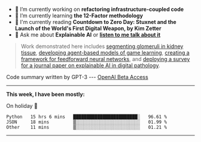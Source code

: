 - 🔭 I’m currently working on **refactoring infrastructure-coupled code**
- 🌱 I’m currently learning **the 12-Factor methodology**
- 📖 I'm currently reading **Countdown to Zero Day: Stuxnet and the Launch of the World's First Digital Weapon, by Kim Zetter**
- 💬 Ask me about **Explainable AI** or **[listen to me talk about it](https://www.empaia.org/academy-2-3)**

> Work demonstrated here includes [segmenting glomeruli in kidney tissue](https://github.com/theodore-evans/glomeruli-segmentation), [developing agent-based models of game learning](https://github.com/theodore-evans/k-level-reasoning), [creating a framework for feedforward neural networks](https://github.com/theodore-evans/feedforward-neural-network), and [deploying a survey for a journal paper on explainable AI in digital pathology](https://github.com/theodore-evans/xai-in-digital-pathology). 

Code summary written by GPT-3 --- [OpenAI Beta Access](https://beta.openai.com/)

-------

**This week, I have been mostly:**

On holiday 🌴
<!--START_SECTION:waka-->

```text
Python   15 hrs 6 mins   ████████████████████████░   96.61 %
JSON     18 mins         ▒░░░░░░░░░░░░░░░░░░░░░░░░   01.99 %
Other    11 mins         ▒░░░░░░░░░░░░░░░░░░░░░░░░   01.21 %
```

<!--END_SECTION:waka-->

-------
